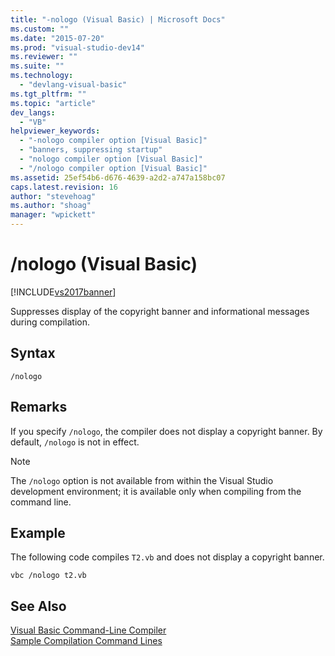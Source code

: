 ```yaml
---
title: "-nologo (Visual Basic) | Microsoft Docs"
ms.custom: ""
ms.date: "2015-07-20"
ms.prod: "visual-studio-dev14"
ms.reviewer: ""
ms.suite: ""
ms.technology: 
  - "devlang-visual-basic"
ms.tgt_pltfrm: ""
ms.topic: "article"
dev_langs: 
  - "VB"
helpviewer_keywords: 
  - "-nologo compiler option [Visual Basic]"
  - "banners, suppressing startup"
  - "nologo compiler option [Visual Basic]"
  - "/nologo compiler option [Visual Basic]"
ms.assetid: 25ef54b6-d676-4639-a2d2-a747a158bc07
caps.latest.revision: 16
author: "stevehoag"
ms.author: "shoag"
manager: "wpickett"
---
```

# /nologo (Visual Basic)
[!INCLUDE[vs2017banner](../../../visual-basic/includes/vs2017banner.md)]

Suppresses display of the copyright banner and informational messages during compilation.  
  
## Syntax  
  
```  
/nologo  
```  
  
## Remarks  
 If you specify `/nologo`, the compiler does not display a copyright banner. By default, `/nologo` is not in effect.  
  
> [!NOTE]
>  The `/nologo` option is not available from within the Visual Studio development environment; it is available only when compiling from the command line.  
  
## Example  
 The following code compiles `T2.vb` and does not display a copyright banner.  
  
```  
vbc /nologo t2.vb  
```  
  
## See Also  
 [Visual Basic Command-Line Compiler](../../../visual-basic/reference/command-line-compiler/index.md)   
 [Sample Compilation Command Lines](../../../visual-basic/reference/command-line-compiler/sample-compilation-command-lines.md)